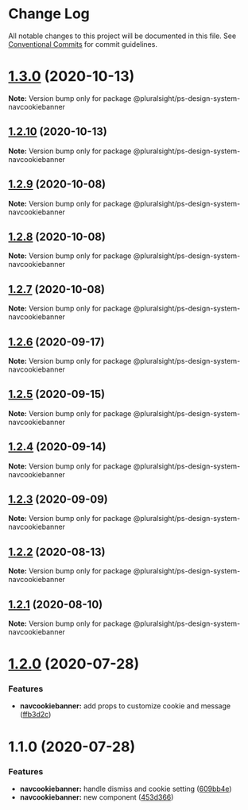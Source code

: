 # Change Log

All notable changes to this project will be documented in this file.
See [Conventional Commits](https://conventionalcommits.org) for commit guidelines.

# [1.3.0](https://github.com/pluralsight/design-system/compare/@pluralsight/ps-design-system-navcookiebanner@1.2.10...@pluralsight/ps-design-system-navcookiebanner@1.3.0) (2020-10-13)

**Note:** Version bump only for package @pluralsight/ps-design-system-navcookiebanner





## [1.2.10](https://github.com/pluralsight/design-system/compare/@pluralsight/ps-design-system-navcookiebanner@1.2.9...@pluralsight/ps-design-system-navcookiebanner@1.2.10) (2020-10-13)

**Note:** Version bump only for package @pluralsight/ps-design-system-navcookiebanner





## [1.2.9](https://github.com/pluralsight/design-system/compare/@pluralsight/ps-design-system-navcookiebanner@1.2.8...@pluralsight/ps-design-system-navcookiebanner@1.2.9) (2020-10-08)

**Note:** Version bump only for package @pluralsight/ps-design-system-navcookiebanner





## [1.2.8](https://github.com/pluralsight/design-system/compare/@pluralsight/ps-design-system-navcookiebanner@1.2.7...@pluralsight/ps-design-system-navcookiebanner@1.2.8) (2020-10-08)

**Note:** Version bump only for package @pluralsight/ps-design-system-navcookiebanner





## [1.2.7](https://github.com/pluralsight/design-system/compare/@pluralsight/ps-design-system-navcookiebanner@1.2.6...@pluralsight/ps-design-system-navcookiebanner@1.2.7) (2020-10-08)

**Note:** Version bump only for package @pluralsight/ps-design-system-navcookiebanner





## [1.2.6](https://github.com/pluralsight/design-system/compare/@pluralsight/ps-design-system-navcookiebanner@1.2.5...@pluralsight/ps-design-system-navcookiebanner@1.2.6) (2020-09-17)

**Note:** Version bump only for package @pluralsight/ps-design-system-navcookiebanner





## [1.2.5](https://github.com/pluralsight/design-system/compare/@pluralsight/ps-design-system-navcookiebanner@1.2.4...@pluralsight/ps-design-system-navcookiebanner@1.2.5) (2020-09-15)

**Note:** Version bump only for package @pluralsight/ps-design-system-navcookiebanner





## [1.2.4](https://github.com/pluralsight/design-system/compare/@pluralsight/ps-design-system-navcookiebanner@1.2.3...@pluralsight/ps-design-system-navcookiebanner@1.2.4) (2020-09-14)

**Note:** Version bump only for package @pluralsight/ps-design-system-navcookiebanner





## [1.2.3](https://github.com/pluralsight/design-system/compare/@pluralsight/ps-design-system-navcookiebanner@1.2.2...@pluralsight/ps-design-system-navcookiebanner@1.2.3) (2020-09-09)

**Note:** Version bump only for package @pluralsight/ps-design-system-navcookiebanner





## [1.2.2](https://github.com/pluralsight/design-system/compare/@pluralsight/ps-design-system-navcookiebanner@1.2.1...@pluralsight/ps-design-system-navcookiebanner@1.2.2) (2020-08-13)

**Note:** Version bump only for package @pluralsight/ps-design-system-navcookiebanner





## [1.2.1](https://github.com/pluralsight/design-system/compare/@pluralsight/ps-design-system-navcookiebanner@1.2.0...@pluralsight/ps-design-system-navcookiebanner@1.2.1) (2020-08-10)

**Note:** Version bump only for package @pluralsight/ps-design-system-navcookiebanner





# [1.2.0](https://github.com/pluralsight/design-system/compare/@pluralsight/ps-design-system-navcookiebanner@1.1.0...@pluralsight/ps-design-system-navcookiebanner@1.2.0) (2020-07-28)


### Features

* **navcookiebanner:** add props to customize cookie and message ([ffb3d2c](https://github.com/pluralsight/design-system/commit/ffb3d2c53f2e4dc910a73cd3553622575455b75a))





# 1.1.0 (2020-07-28)


### Features

* **navcookiebanner:** handle dismiss and cookie setting ([609bb4e](https://github.com/pluralsight/design-system/commit/609bb4eee0829bd5687f433795865eacda8b5922))
* **navcookiebanner:** new component ([453d366](https://github.com/pluralsight/design-system/commit/453d3663cce528217873def834a289db4398122c))

